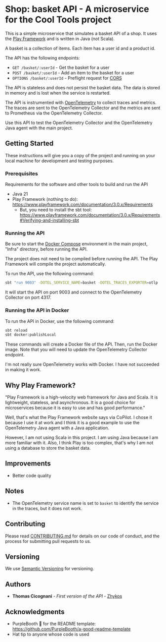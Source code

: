# Shop: basket API - A microservice for the Cool Tools project

This is a simple microservice that simulates a basket API of a shop. It uses the [Play Framework](https://www.playframework.com/) and is written in Java (not Scala).

A basket is a collection of items. Each item has a user id and a product id.

The API has the following endpoints:

- `GET /basket/:userId` - Get the basket for a user
- `POST /basket/:userId` - Add an item to the basket for a user
- `OPTIONS /basket/:userId` - Preflight request for [CORS](https://developer.mozilla.org/en-US/docs/Glossary/Preflight_request)

The API is stateless and does not persist the basket data. The data is stored in memory and is lost when the service is restarted.

The API is instrumented with [OpenTelemetry](https://opentelemetry.io/) to collect traces and metrics. The traces are sent to the OpenTelemetry Collector and the metrics are sent to Prometheus via the OpenTelemetry Collector.

Use this API to test the OpenTelemetry Collector and the OpenTelemetry Java agent with the main project.

## Getting Started

These instructions will give you a copy of the project  and running on
your local machine for development and testing purposes.

### Prerequisites

Requirements for the software and other tools to build and run the API
- Java 21
- Play Framework (nothing to do): https://www.playframework.com/documentation/3.0.x/Requirements
    - But, you need to install the sbt tool: https://www.playframework.com/documentation/3.0.x/Requirements#Verifying-and-installing-sbt

### Running the API

Be sure to start the [Docker Compose](../Infra/docker-compose.yml) environment in the main project, "Infra" directory, before running the API.

The project does not need to be compiled before running the API. The Play Framework will compile the project automatically.

To run the API, use the following command:

```bash
sbt "run 9003" -DOTEL_SERVICE_NAME=basket -DOTEL_TRACES_EXPORTER=otlp -DOTEL_METRICS_EXPORTER=otlp -DOTEL_EXPORTER_OTLP_ENDPOINT=http://localhost:4317 -J-Xms512m -J-Xmx2048m -J-javaagent:opentelemetry-javaagent.jar -J-server
```

It will start the API on port 9003 and connect to the OpenTelemetry Collector on port 4317.

### Running the API in Docker

To run the API in Docker, use the following command:

```bash
sbt reload
sbt docker:publishLocal
```

These commands will create a Docker file of the API.
Then, run the Docker image.
Note that you will need to update the OpenTelemetry Collector endpoint.

I'm not really sure OpenTelemetry works with Docker. I have not succeeded in making it work.

## Why Play Framework?

"Play Framework is a high-velocity web framework for Java and Scala. It is lightweight, stateless, and asynchronous. It is a good choice for microservices because it is easy to use and has good performance."

Well, that's what the Play Framework website says via CoPilot. I chose it because I use it at work and I think it is a good example to use the OpenTelemetry Java agent with a Java application.

However, I am not using Scala in this project. I am using Java because I am more familiar with it. Also, I think Play is too complex, that's why I am not using a database to store the basket data.

## Improvements

- Better code quality

## Notes

- The OpenTelemetry service name is set to `basket` to identify the service in the traces, but it does not work.

## Contributing

Please read [CONTRIBUTING.md](../CONTRIBUTING.md) for details on our code
of conduct, and the process for submitting pull requests to us.

## Versioning

We use [Semantic Versioning](http://semver.org/) for versioning.

## Authors

- **Thomas Cicognani** - *First version of the API* -
  [Zhykos](https://github.com/Zhykos)

## Acknowledgments

- PurpleBooth 🖤 for the README template: https://github.com/PurpleBooth/a-good-readme-template
- Hat tip to anyone whose code is used
